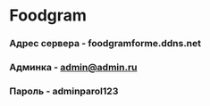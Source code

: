 # Foodgram
### Адрес сервера - foodgramforme.ddns.net
### Админка - admin@admin.ru
### Пароль - adminparol123
